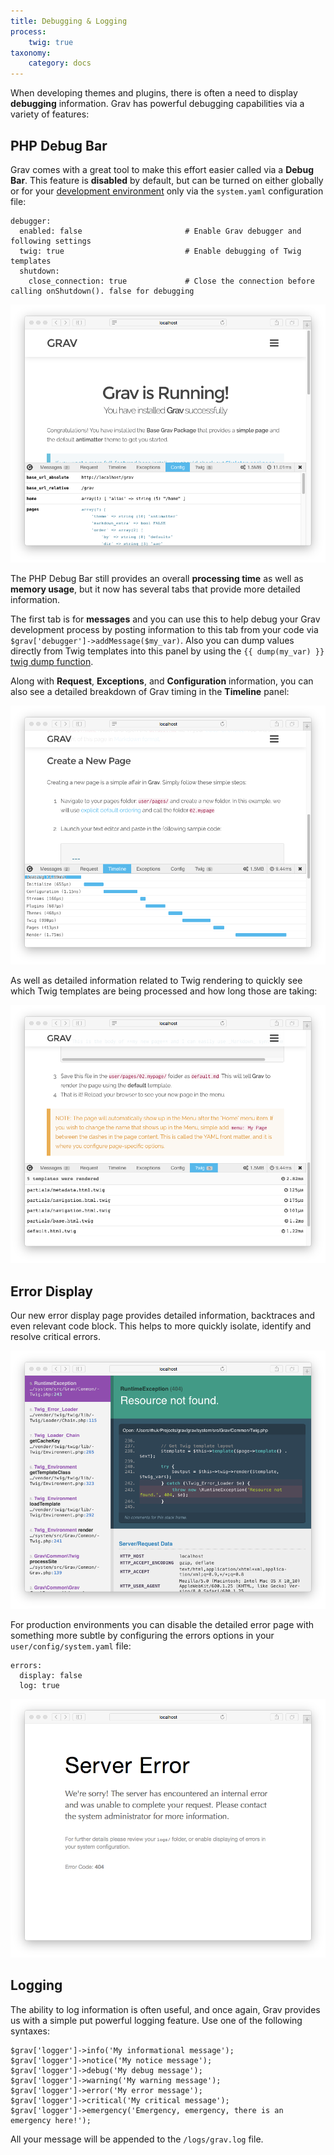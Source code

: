 ```yaml
---
title: Debugging & Logging
process:
	twig: true
taxonomy:
    category: docs
---
```


When developing themes and plugins, there is often a need to display **debugging** information. Grav has powerful debugging capabilities via a variety of features:

## PHP Debug Bar

Grav comes with a great tool to make this effort easier called via a **Debug Bar**.  This feature is **disabled** by default, but can be turned on either globally or for your [development environment](../environment-config) only via the `system.yaml` configuration file:

```
debugger:
  enabled: false                       # Enable Grav debugger and following settings
  twig: true                           # Enable debugging of Twig templates
  shutdown:
    close_connection: true             # Close the connection before calling onShutdown(). false for debugging
```

![](config.png)

The PHP Debug Bar still provides an overall **processing time** as well as **memory usage**, but it now has several tabs that provide more detailed information.

The first tab is for **messages** and you can use this to help debug your Grav development process by posting information to this tab from your code via `$grav['debugger']->addMessage($my_var)`.  Also you can dump values directly from Twig templates into this panel by using the `{{ dump(my_var) }}` [twig dump function](http://twig.sensiolabs.org/doc/functions/dump.html).

Along with **Request**, **Exceptions**, and **Configuration** information, you can also see a detailed breakdown of Grav timing in the **Timeline** panel:

![](timeline.png)

As well as detailed information related to Twig rendering to quickly see which Twig templates are being processed and how long those are taking:

![](twig.png)

## Error Display

Our new error display page provides detailed information, backtraces and even relevant code block.  This helps to more quickly isolate, identify and resolve critical errors.

![](error.png)

For production environments you can disable the detailed error page with something more subtle by configuring the errors options in your `user/config/system.yaml` file:

```
errors:
  display: false
  log: true
```

![](error2.png)

## Logging

The ability to log information is often useful, and once again, Grav provides us with a simple put powerful logging feature.  Use one of the following syntaxes:

```
$grav['logger']->info('My informational message');
$grav['logger']->notice('My notice message');
$grav['logger']->debug('My debug message');
$grav['logger']->warning('My warning message');
$grav['logger']->error('My error message');
$grav['logger']->critical('My critical message');
$grav['logger']->emergency('Emergency, emergency, there is an emergency here!');

```

All your message will be appended to the `/logs/grav.log` file.
